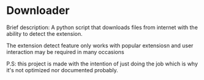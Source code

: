 # Downloader
Brief description:
A python script that downloads files from internet with the ability to detect the extension.

The extension detect feature only works with popular extensiosn and user interaction may be required in many occasions  



 P.S: this project is made with the intention of just doing the job which is why it's not optimized nor documented probably.
